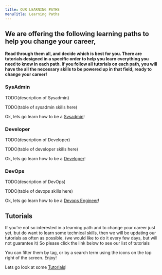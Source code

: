 ```yaml
---
title: OUR LEARNING PATHS
menuTitle: Learning Paths
---
```


## We are offering the following learning paths to help you change your career,
#### Read through them all, and decide which is best for you. There are tutorials designed in a specific order to help you learn everything you need to know in each path. If you follow all tutorials on each path, you will have the all the necessary skills to be powered up in that field, ready to change your career!

### SysAdmin
TODO(description of Sysadmin)

TODO(table of sysadmin skills here)

Ok, lets go learn how to be a [Sysadmin](../xSysadminPages/sysadmin)!

### Developer
TODO(description of Developer)

TODO(table of developer skills here)

Ok, lets go learn how to be a [Developer](../xDeveloperPages/developer)!

### DevOps
TODO(description of DevOps)

TODO(table of devops skills here)

Ok, lets go learn how to be a [Devops Engineer](../xDevopsPages/devops)!

## Tutorials

If you're not so interested in a learning path and to change your career just yet, but do want to learn some technical skills, then we will be updating our tutorials as often as possible, (we would like to do it every few days, but will not guarantee it) So please click the link below to see our list of tutorials

You can filter them by tag, or by a search term using the icons on the top right of the screen. Enjoy!

Lets go look at some [Tutorials](/)!
